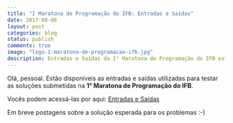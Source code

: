 ```yaml
---
title: "I Maratona de Programação do IFB: Entradas e Saídas"
date: 2017-09-06
layout: post
categories: blog
status: publish
comments: true
image: "logo-1-maratona-de-programacao-ifb.jpg"
description: Entradas e Saídas da 1° Maratona de Programação do IFB estão disponíveis
---
```



Olá, pessoal.
Estão disponíveis as entradas e saídas utilizadas para testar as soluções submetidas na __1° Maratona de Programação do IFB__.

Vocês podem acessá-las por aqui: [Entradas e Saídas](https://www.dropbox.com/s/hzjiiqqs4ksntqn/Entradas%20e%20Saidas%20-%201%20Maratona%20de%20Programa%C3%A7%C3%A3o%20do%20IFB.zip?dl=0)

Em breve postagens sobre a solução esperada para os problemas :-)
